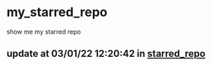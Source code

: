 # my_starred_repo
show me my starred repo

update at 03/01/22 12:20:42 in [starred_repo](./index.html)
---

